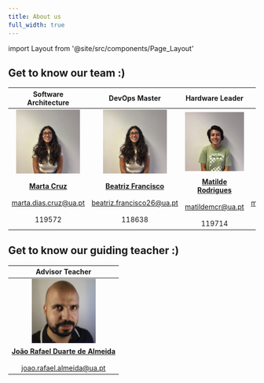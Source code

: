 ```yaml
---
title: About us
full_width: true
---
```

import Layout from '@site/src/components/Page_Layout'

## Get to know our team :)

|Software Architecture|DevOps Master|Hardware Leader|Team Manager|Web Platform
|:-:|:-:|:-:|:-:|:-:|
|<img src="img/team/Beatriz.png" width="130" />|<img src="img/team/Beatriz.png" width="130" />|<img src="img/team/Matilde.png" width="130" />|<img src="img/team/Beatriz.png" width="130" />|<img src="img/team/Catarina.png" width="130" />|
|**[Marta Cruz](https://github.com/)**<br></br>marta.dias.cruz@ua.pt<br></br>119572|**[Beatriz Francisco](https://github.com/)**<br></br>beatriz.francisco26@ua.pt<br></br> 118638|**[Matilde Rodrigues](https://github.com/)**<br></br>matildemcr@ua.pt<br></br>119714|**[Mariana Marques](https://github.com/marianafm2004)**<br></br>marianafmarques@ua.pt<br></br>118971|**[Catarina Ribeiro](https://github.com/trina0135)**<br></br>catarinamr36@ua.pt<br></br>119467|

## Get to know our guiding teacher :)
|Advisor Teacher|
|:-:|
|<img src="/img/team/JA.png" width="130" />|
|**[João Rafael Duarte de Almeida](https://www.ua.pt/pt/p/80334491)**<br></br>joao.rafael.almeida@ua.pt|


